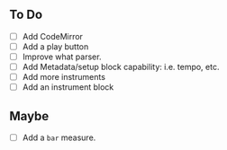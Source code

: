 ## To Do
- [ ] Add CodeMirror
- [ ] Add a play button
- [ ] Improve what parser.
- [ ] Add Metadata/setup block capability: i.e. tempo, etc.
- [ ] Add more instruments
- [ ] Add an instrument block

## Maybe
- [ ] Add a `bar` measure.

